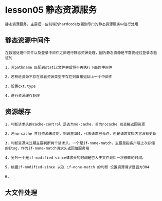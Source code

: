 # lesson05 静态资源服务

    静态资源服务，主要把一些前端的hardcode放置到专门的静态资源服务中进行处理

## 静态资源中间件

    在数据处理中间件以及登录中间件之间进行静态资源处理，因为静态资源是不需要经过登录态验证的

    1，若pathname 匹配到static文件夹后将不再执行下面的中间件

    2，若校验资源不存在或者资源类型不存在则直接返回上一个中间件

    3，设置cxt.type

    4，进行资源缓存处理

## 资源缓存
   
    1，判断请求头的cache-control 是否为no-cache，若为nocache 则直接返回资源

    2，若no-cache 并且资源未过期，则设置304，代表请求已允许，但是请求文档内容没有更新

    3，判断资源未过期主要判断两个请求头，一个是if-none-match，主要是指客户端上次存储的Etag，作为if-none-match请求头返回给服务端

    4，另外一个是if-modified-since请求头的时间是否大于文件最后一次修改的时间。

    5，根据if-modified-since 以及 if-none-match 的判断 设置资源请求是否为304

    6， 
    
## 大文件处理